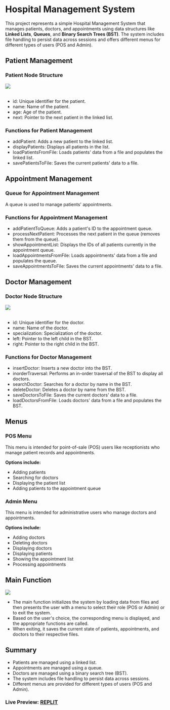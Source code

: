 # Hospital Management System

This project represents a simple Hospital Management System that manages patients, doctors, and appointments using data structures like **Linked Lists**, **Queues**, and **Binary Search Trees (BST)**. The system includes file handling to persist data across sessions and offers different menus for different types of users (POS and Admin).

## Patient Management<br>
### Patient Node Structure
<img src="https://github.com/user-attachments/assets/8299ab89-a68a-4039-bc30-32a61707f833"><br><br>

- id: Unique identifier for the patient.
- name: Name of the patient.
- age: Age of the patient.
- next: Pointer to the next patient in the linked list.

### Functions for Patient Management

 - addPatient: Adds a new patient to the linked list.
 - displayPatients: Displays all patients in the list.
 - loadPatientsFromFile: Loads patients' data from a file and populates the linked list.
 - savePatientsToFile: Saves the current patients' data to a file.

## Appointment Management
### Queue for Appointment Management

A queue is used to manage patients' appointments.
### Functions for Appointment Management

- addPatientToQueue: Adds a patient's ID to the appointment queue.
- processNextPatient: Processes the next patient in the queue (removes them from the queue).
- showAppointmentList: Displays the IDs of all patients currently in the appointment queue.
- loadAppointmentsFromFile: Loads appointments' data from a file and populates the queue.
- saveAppointmentsToFile: Saves the current appointments' data to a file.

## Doctor Management
### Doctor Node Structure
<img src="https://github.com/user-attachments/assets/d03df059-44d7-46bc-ba2d-11ee30013468"><br><br>

* id: Unique identifier for the doctor.
* name: Name of the doctor.
* specialization: Specialization of the doctor.
* left: Pointer to the left child in the BST.
* right: Pointer to the right child in the BST.

### Functions for Doctor Management

* insertDoctor: Inserts a new doctor into the BST.
* inorderTraversal: Performs an in-order traversal of the BST to display all doctors.
* searchDoctor: Searches for a doctor by name in the BST.
* deleteDoctor: Deletes a doctor by name from the BST.
* saveDoctorsToFile: Saves the current doctors' data to a file.
* loadDoctorsFromFile: Loads doctors' data from a file and populates the BST.

## Menus
### POS Menu

This menu is intended for point-of-sale (POS) users like receptionists who manage patient records and appointments.

**Options include:**

* Adding patients
* Searching for doctors
* Displaying the patient list
* Adding patients to the appointment queue

### Admin Menu

This menu is intended for administrative users who manage doctors and appointments.

**Options include:**

* Adding doctors
* Deleting doctors
* Displaying doctors
* Displaying patients
* Showing the appointment list
* Processing appointments
  
## Main Function
<img src="https://github.com/user-attachments/assets/57cdaaa6-c123-4ffb-8bb2-c20ee70870f7"><br>

* The main function initializes the system by loading data from files and then presents the user with a menu to select their role (POS or Admin) or to exit the system.
* Based on the user's choice, the corresponding menu is displayed, and the appropriate functions are called.
* When exiting, it saves the current state of patients, appointments, and doctors to their respective files.

## Summary

* Patients are managed using a linked list.
* Appointments are managed using a queue.
* Doctors are managed using a binary search tree (BST).
* The system includes file handling to persist data across sessions.
* Different menus are provided for different types of users (POS and Admin).

### Live Preview: <a href="https://replit.com/@rahatdev/Hospital-Management-System?v=1">REPLIT</a>
